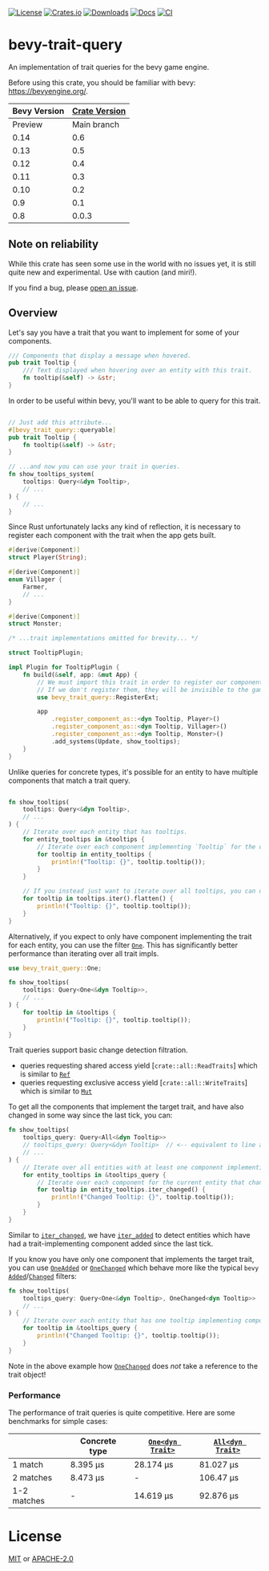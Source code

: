 [![License](https://img.shields.io/badge/license-MIT%2FApache-blue.svg)](https://github.com/JoJoJet/bevy-trait-query#license)
[![Crates.io](https://img.shields.io/crates/v/bevy.svg)](https://crates.io/crates/bevy-trait-query)
[![Downloads](https://img.shields.io/crates/d/bevy.svg)](https://crates.io/crates/bevy-trait-query)
[![Docs](https://docs.rs/bevy/badge.svg)](https://docs.rs/bevy_trait_query/latest/bevy_trait_query/)
[![CI](https://github.com/JoJoJet/bevy-trait-query/workflows/CI/badge.svg)](https://github.com/JoJoJet/bevy-trait-query/actions)

# bevy-trait-query

An implementation of trait queries for the bevy game engine.

Before using this crate, you should be familiar with bevy: https://bevyengine.org/.

| Bevy Version | [Crate Version](CHANGELOG.md) |
|--------------|---------------|
| Preview      | Main branch   |
| 0.14         | 0.6           |
| 0.13         | 0.5           |
| 0.12         | 0.4           |
| 0.11         | 0.3           |
| 0.10         | 0.2           |
| 0.9          | 0.1           |
| 0.8          | 0.0.3         |

## Note on reliability

While this crate has seen some use in the world with no issues yet,
it is still quite new and experimental. Use with caution (and miri!).

If you find a bug, please [open an issue](https://github.com/JoJoJet/bevy-trait-query/issues).

## Overview

<!-- cargo-rdme start -->

Let's say you have a trait that you want to implement for some of your components.

```rust
/// Components that display a message when hovered.
pub trait Tooltip {
    /// Text displayed when hovering over an entity with this trait.
    fn tooltip(&self) -> &str;
}
```

In order to be useful within bevy, you'll want to be able to query for this trait.

```rust

// Just add this attribute...
#[bevy_trait_query::queryable]
pub trait Tooltip {
    fn tooltip(&self) -> &str;
}

// ...and now you can use your trait in queries.
fn show_tooltips_system(
    tooltips: Query<&dyn Tooltip>,
    // ...
) {
    // ...
}
```

Since Rust unfortunately lacks any kind of reflection, it is necessary to register each
component with the trait when the app gets built.

```rust
#[derive(Component)]
struct Player(String);

#[derive(Component)]
enum Villager {
    Farmer,
    // ...
}

#[derive(Component)]
struct Monster;

/* ...trait implementations omitted for brevity... */

struct TooltipPlugin;

impl Plugin for TooltipPlugin {
    fn build(&self, app: &mut App) {
        // We must import this trait in order to register our components.
        // If we don't register them, they will be invisible to the game engine.
        use bevy_trait_query::RegisterExt;

        app
            .register_component_as::<dyn Tooltip, Player>()
            .register_component_as::<dyn Tooltip, Villager>()
            .register_component_as::<dyn Tooltip, Monster>()
            .add_systems(Update, show_tooltips);
    }
}
```

Unlike queries for concrete types, it's possible for an entity to have multiple components
that match a trait query.

```rust

fn show_tooltips(
    tooltips: Query<&dyn Tooltip>,
    // ...
) {
    // Iterate over each entity that has tooltips.
    for entity_tooltips in &tooltips {
        // Iterate over each component implementing `Tooltip` for the current entity.
        for tooltip in entity_tooltips {
            println!("Tooltip: {}", tooltip.tooltip());
        }
    }

    // If you instead just want to iterate over all tooltips, you can do:
    for tooltip in tooltips.iter().flatten() {
        println!("Tooltip: {}", tooltip.tooltip());
    }
}
```

Alternatively, if you expect to only have component implementing the trait for each entity,
you can use the filter [`One`](https://docs.rs/bevy-trait-query/latest/bevy_trait_query/one/struct.One.html). This has significantly better performance than iterating
over all trait impls.

```rust
use bevy_trait_query::One;

fn show_tooltips(
    tooltips: Query<One<&dyn Tooltip>>,
    // ...
) {
    for tooltip in &tooltips {
        println!("Tooltip: {}", tooltip.tooltip());
    }
}
```

Trait queries support basic change detection filtration.

- queries requesting shared access yield [`crate::all::ReadTraits`] which is similar to
  [`Ref`](bevy_ecs::change_detection::Ref)
- queries requesting exclusive access yield [`crate::all::WriteTraits`] which is similar to
  [`Mut`](bevy_ecs::change_detection::Mut)

To get all the components that implement the target trait, and have also changed in some way
since the last tick, you can:
```rust
fn show_tooltips(
    tooltips_query: Query<All<&dyn Tooltip>>
    // tooltips_query: Query<&dyn Tooltip>  // <-- equivalent to line above
    // ...
) {
    // Iterate over all entities with at least one component implementing `Tooltip`
    for entity_tooltips in &tooltips_query {
        // Iterate over each component for the current entity that changed since the last time the system was run.
        for tooltip in entity_tooltips.iter_changed() {
            println!("Changed Tooltip: {}", tooltip.tooltip());
        }
    }
}
```

Similar to [`iter_changed`](https://docs.rs/bevy-trait-query/latest/bevy_trait_query/all/struct.ReadTraits.html), we have [`iter_added`](https://docs.rs/bevy-trait-query/latest/bevy_trait_query/all/struct.ReadTraits.html)
to detect entities which have had a trait-implementing component added since the last tick.

If you know you have only one component that implements the target trait,
you can use [`OneAdded`](https://docs.rs/bevy-trait-query/latest/bevy_trait_query/one/struct.OneAdded.html) or [`OneChanged`](https://docs.rs/bevy-trait-query/latest/bevy_trait_query/one/struct.OneChanged.html) which behave more like the typical
`bevy` [`Added`](bevy::prelude::Added)/[`Changed`](bevy::prelude::Changed) filters:
```rust
fn show_tooltips(
    tooltips_query: Query<One<&dyn Tooltip>, OneChanged<dyn Tooltip>>
    // ...
) {
    // Iterate over each entity that has one tooltip implementing component that has also changed
    for tooltip in &tooltips_query {
        println!("Changed Tooltip: {}", tooltip.tooltip());
    }
}
```
Note in the above example how [`OneChanged`](https://docs.rs/bevy-trait-query/latest/bevy_trait_query/one/struct.OneChanged.html) does *not* take a reference to the trait object!

### Performance

The performance of trait queries is quite competitive. Here are some benchmarks for simple cases:

|                   | Concrete type  | [`One<dyn Trait>`](https://docs.rs/bevy-trait-query/latest/bevy_trait_query/one/struct.One.html)    | [`All<dyn Trait>`](https://docs.rs/bevy-trait-query/latest/bevy_trait_query/all/struct.All.html) |
|-------------------|----------------|---------------------|-------------------|
| 1 match           | 8.395 µs       | 28.174 µs           | 81.027 µs         |
| 2 matches         | 8.473 µs       | -                   | 106.47 µs         |
| 1-2 matches       | -              | 14.619 µs           | 92.876 µs         |

<!-- cargo-rdme end -->

# License

[MIT](LICENSE-MIT) or [APACHE-2.0](LICENSE-APACHE)
